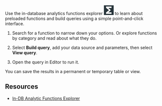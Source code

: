 Use the in-database analytics functions explorer ![open_indb_explorer_icon](Images/vxh1684731330989.svg) to learn about preloaded functions and build queries using a simple point-and-click interface.

1.  Search for a function to narrow down your options. Or explore functions by category and read about what they do.


1.  Select **Build query**, add your data source and parameters, then select **View query**.


1.  Open the query in Editor to run it.


You can save the results in a permanent or temporary table or view.

## Resources


-   [In-DB Analytic Functions Explorer](https://docs.teradata.com/access/sources/dita/topic?dita:topicPath=vot1684158652679.dita)


